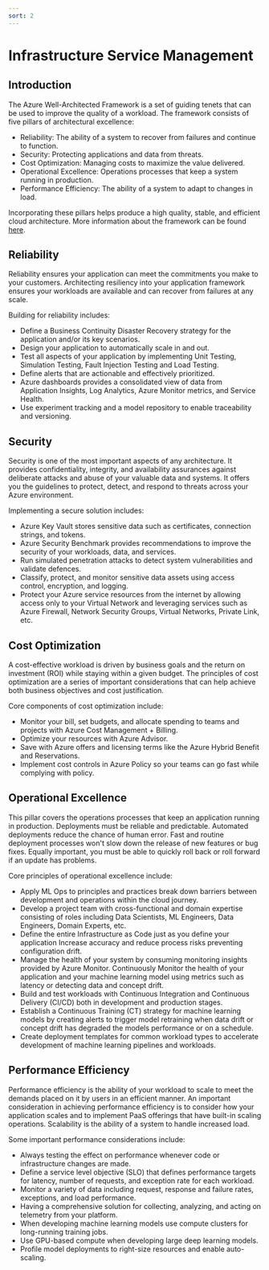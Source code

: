 ```yaml
---
sort: 2
---
```


# Infrastructure Service Management

## Introduction

The Azure Well-Architected Framework is a set of guiding tenets that can be used to improve the quality of a workload. The framework consists of five pillars of architectural excellence:

- Reliability: The ability of a system to recover from failures and continue to function.
- Security: Protecting applications and data from threats.
- Cost Optimization: Managing costs to maximize the value delivered.
- Operational Excellence: Operations processes that keep a system running in production.
- Performance Efficiency: The ability of a system to adapt to changes in load.

Incorporating these pillars helps produce a high quality, stable, and efficient cloud architecture. More information about the framework can be found [here](https://docs.microsoft.com/en-us/azure/architecture/framework/).

## Reliability

Reliability ensures your application can meet the commitments you make to your customers. Architecting resiliency into your application framework ensures your workloads are available and can recover from failures at any scale.

Building for reliability includes:

- Define a Business Continuity Disaster Recovery strategy for the application and/or its key scenarios.
- Design your application to automatically scale in and out.
- Test all aspects of your application by implementing Unit Testing, Simulation Testing, Fault Injection Testing and Load Testing.
- Define alerts that are actionable and effectively prioritized.
- Azure dashboards provides a consolidated view of data from Application Insights, Log Analytics, Azure Monitor metrics, and Service Health.
- Use experiment tracking and a model repository to enable traceability and versioning.

## Security

Security is one of the most important aspects of any architecture. It provides confidentiality, integrity, and availability assurances against deliberate attacks and abuse of your valuable data and systems. It offers you the guidelines to protect, detect, and respond to threats across your Azure environment.

Implementing a secure solution includes:

- Azure Key Vault stores sensitive data such as certificates, connection strings, and tokens.
- Azure Security Benchmark provides recommendations to improve the security of your workloads, data, and services.
- Run simulated penetration attacks to detect system vulnerabilities and validate defences.
- Classify, protect, and monitor sensitive data assets using access control, encryption, and logging.
- Protect your Azure service resources from the internet by allowing access only to your Virtual Network and leveraging services such as Azure Firewall, Network Security Groups, Virtual Networks, Private Link, etc.

## Cost Optimization

A cost-effective workload is driven by business goals and the return on investment (ROI) while staying within a given budget. The principles of cost optimization are a series of important considerations that can help achieve both business objectives and cost justification.

Core components of cost optimization include:

- Monitor your bill, set budgets, and allocate spending to teams and projects with Azure Cost Management + Billing.
- Optimize your resources with Azure Advisor.
- Save with Azure offers and licensing terms like the Azure Hybrid Benefit and Reservations.
- Implement cost controls in Azure Policy so your teams can go fast while complying with policy.

## Operational Excellence

This pillar covers the operations processes that keep an application running in production. Deployments must be reliable and predictable. Automated deployments reduce the chance of human error. Fast and routine deployment processes won't slow down the release of new features or bug fixes. Equally important, you must be able to quickly roll back or roll forward if an update has problems.

Core principles of operational excellence include:

- Apply ML Ops to principles and practices break down barriers between development and operations within the cloud journey.
- Develop a project team with cross-functional and domain expertise consisting of roles including Data Scientists, ML Engineers, Data Engineers, Domain Experts, etc.
- Define the entire Infrastructure as Code just as you define your application
Increase accuracy and reduce process risks preventing configuration drift.
- Manage the health of your system by consuming  monitoring insights provided by Azure Monitor. Continuously Monitor the health of your application and your machine learning model using metrics such as latency or detecting data and concept drift.
- Build and test workloads with Continuous Integration and Continuous Delivery (CI/CD) both in development and production stages.
- Establish a Continuous Training (CT) strategy for machine learning models by creating alerts to trigger model retraining when data drift or concept drift has degraded the models performance or on a schedule.
- Create deployment templates for common workload types to accelerate development of machine learning pipelines and workloads.

## Performance Efficiency

Performance efficiency is the ability of your workload to scale to meet the demands placed on it by users in an efficient manner. An important consideration in achieving performance efficiency is to consider how your application scales and to implement PaaS offerings that have built-in scaling operations. Scalability is the ability of a system to handle increased load. 

Some important performance considerations include:

- Always testing the effect on performance whenever code or infrastructure changes are made.
- Define a service level objective (SLO) that defines performance targets for latency, number of requests, and exception rate for each workload.
- Monitor a variety of data including request, response and failure rates, exceptions, and load performance.
- Having a comprehensive solution for collecting, analyzing, and acting on telemetry from your platform.
- When developing machine learning models use compute clusters for long-running training jobs.
- Use GPU-based compute when developing large deep learning models.
- Profile model deployments to right-size resources and enable auto-scaling.
